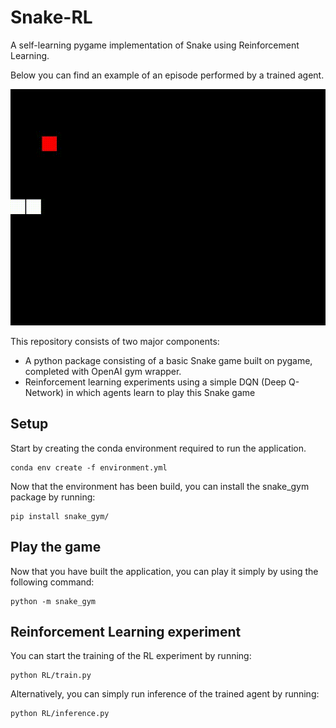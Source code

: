 # Snake-RL
A self-learning pygame implementation of Snake using Reinforcement Learning.

Below you can find an example of an episode performed by a trained agent.

<img src="/docs/example.gif" alt="Episode of a trained agent"/>

This repository consists of two major components:
- A python package consisting of a basic Snake game built on pygame, completed with OpenAI gym wrapper.
- Reinforcement learning experiments using a simple DQN (Deep Q-Network) in which agents learn to play this Snake game

## Setup

Start by creating the conda environment required to run the application.
```
conda env create -f environment.yml
```

Now that the environment has been build, you can install the snake_gym package by running:
```
pip install snake_gym/
```

## Play the game

Now that you have built the application, you can play it simply by using the following command:
```
python -m snake_gym
```

## Reinforcement Learning experiment


You can start the training of the RL experiment by running:
```
python RL/train.py
```

Alternatively, you can simply run inference of the trained agent by running:
```
python RL/inference.py
```
